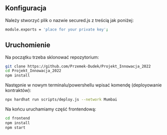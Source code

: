 ## Konfiguracja

Należy stworzyć plik o nazwie secured.js z treścią jak poniżej:

```sh
module.exports = 'place for your private key';
```

## Uruchomienie

Na początku trzeba sklonować repozytorium:

```sh
git clone https://github.com/Przemek-Dudek/Projekt_Innowacja_2022
cd Projekt_Innowacja_2022
npm install
```

Następnie w nowym terminalu/powershellu wpisać komendę (deployowanie kontraktów):

```sh
npx hardhat run scripts/deploy.js --network Mumbai
```

Na końcu uruchamiamy część frontendową:

```sh
cd frontend
npm install
npm start
```

